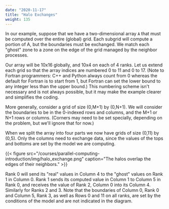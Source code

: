 ```yaml
---
date: "2020-11-17"
title: "Halo Exchanges"
weight: 135
---
```


In our example, suppose that we have a two-dimensional array `A` that must be computed over the entire (global) grid.  Each subgrid will compute a portion of A, but the boundaries must be exchanged. We match each "ghost" zone to a zone on the edge of the grid managed by the neighbor processes.

Our array will be 10x16 globally, and 10x4 on each of 4 ranks. Let us extend each grid so that the array indices are numbered 0 to 11 and 0 to 17.  (Note to Fortran programmers: C++ and Python always count from 0 whereas the default for Fortran is to start from 1, but Fortran can set the lower bound to any integer less than the upper bound.)  This numbering scheme isn't necessary and is not always possible, but it may make the example clearer and simplifies the coding.

More generally, consider a grid of size (0,M+1) by (0,N+1). We will consider the boundaries to be in the 0-indexed rows and columns, and the M+1 or N+1 rows or columns. (Corners may need to be set specially, depending on the problem, but we'll ignore that for now.)  

When we split the array into four parts we now have grids of size (0,11) by (0,5).  Only the columns need to exchange data, since the values of the tops and bottoms are set by the model we are computing.

{{< figure src="/courses/parallel-computing-introduction/img/halo_exchange.png" caption="The halos overlap the edges of their neighbors." >}}

Rank 0 will send its "real" values in Column 4 to the "ghost" values on Rank 1 in Column 0.  Rank 1 sends its computed value in Column 1 to Column 5 in Rank 0, and receives the value of Rank 2, Column 0 into its Column 4. Similarly for Ranks 2 and 3.  Note that the boundaries of Column 0, Rank 0 and Column 5, Rank 3, as well as Rows 0 and 11 on all ranks, are set by the conditions of the model and are not indicated in the diagram.

